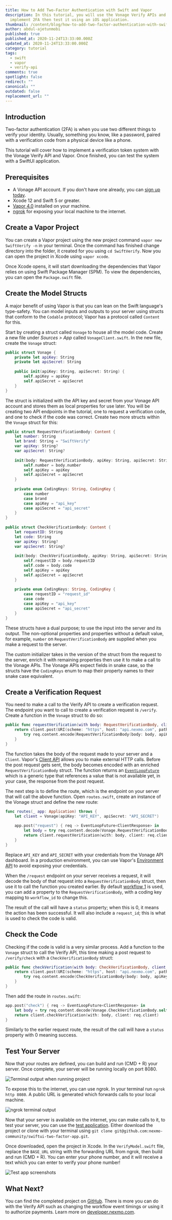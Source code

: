 ```yaml
---
title: How to Add Two-Factor Authentication with Swift and Vapor
description: In this tutorial, you will use the Vonage Verify APIs and Vapor to
  implement 2FA then test it using an iOS application.
thumbnail: /content/blog/how-to-add-two-factor-authentication-with-swift-and-vapor/blog_2fa_swift-vapor_1200x600.png
author: abdul-ajetunmobi
published: true
published_at: 2020-11-24T13:33:00.000Z
updated_at: 2020-11-24T13:33:00.000Z
category: tutorial
tags:
  - swift
  - vapor
  - verify-api
comments: true
spotlight: false
redirect: ""
canonical: ""
outdated: false
replacement_url: ""
---
```

## Introduction

Two-factor authentication (2FA) is when you use two different things to verify your identity. Usually, something you know, like a password, paired with a verification code from a physical device like a phone. 

This tutorial will cover how to implement a verification token system with the Vonage Verify API and Vapor. Once finished, you can test the system with a SwiftUI application.  

## Prerequisites

* A Vonage API account. If you don't have one already, you can [sign up today](https://dashboard.nexmo.com/sign-up?utm_source=DEV_REL&utm_medium=github&utm_campaign=2020-11-24-how-to-addtwo-factor-authentication-with-swift-and-vapor).
* Xcode 12 and Swift 5 or greater.
* [Vapor 4.0](https://vapor.codes) installed on your machine.
* [ngrok](https://ngrok.com) for exposing your local machine to the internet.

## Create a Vapor Project

You can create a Vapor project using the new project command `vapor new SwiftVerify -n` in your terminal. Once the command has finished change directory into the folder, it created for you using `cd SwiftVerify`. Now you can open the project in Xcode using `vapor xcode`.

Once Xcode opens, it will start downloading the dependencies that Vapor relies on using Swift Package Manager (SPM). To view the dependencies, you can open the `Package.swift` file.

## Create the Model Structs

A major benefit of using Vapor is that you can lean on the Swift language's type-safety. You can model inputs and outputs to your server using structs that conform to the `Codable` protocol; Vapor has a protocol called `Content` for this. 

Start by creating a struct called `Vonage` to house all the model code. Create a new file under *Sources > App* called `VonageClient.swift`. In the new file, create the `Vonage` struct:

```swift
public struct Vonage {
    private let apiKey: String
    private let apiSecret: String
    
    public init(apiKey: String, apiSecret: String) {
        self.apiKey = apiKey
        self.apiSecret = apiSecret
    }
}
```

The struct is initialized with the API key and secret from your Vonage API account and stores them as local properties for use later. You will be creating two API endpoints in the tutorial, one to request a verification code, and one to check if the code was correct. Create two more structs within the `Vonage` struct for this:

```swift
public struct RequestVerificationBody: Content {
    let number: String
    let brand: String = "SwiftVerify"
    var apiKey: String?
    var apiSecret: String?
    
    init(body: RequestVerificationBody, apiKey: String, apiSecret: String) {
        self.number = body.number
        self.apiKey = apiKey
        self.apiSecret = apiSecret
    }
    
    private enum CodingKeys: String, CodingKey {
        case number
        case brand
        case apiKey = "api_key"
        case apiSecret = "api_secret"
    }
}
    
public struct CheckVerificationBody: Content {
    let requestID: String
    let code: String
    var apiKey: String?
    var apiSecret: String?
    
    init(body: CheckVerificationBody, apiKey: String, apiSecret: String) {
        self.requestID = body.requestID
        self.code = body.code
        self.apiKey = apiKey
        self.apiSecret = apiSecret
    }
    
    private enum CodingKeys: String, CodingKey {
        case requestID = "request_id"
        case code
        case apiKey = "api_key"
        case apiSecret = "api_secret"
    }
}
```

These structs have a dual purpose; to use the input into the server and its output. The non-optional properties and properties without a default value, for example, `number` on `RequestVerificationBody` are supplied when you make a request to the server.

The custom initializer takes in the version of the struct from the request to the server, enrich it with remaining properties then use it to make a call to the Vonage APIs. The Vonage APIs expect fields in snake case, so the structs have the `CodingKeys` enum to map their property names to their snake case equivalent. 

## Create a Verification Request

You need to make a call to the Verify API to create a verification request. The endpoint you want to call to create a verification request is `/verify`. Create a function in the `Vonage` struct to do so:

```swift
public func requestVerification(with body: RequestVerificationBody, client: Client) -> EventLoopFuture<ClientResponse> {
    return client.post(URI(scheme: "https", host: "api.nexmo.com", path: "/verify/json")) { req in
        try req.content.encode(RequestVerificationBody(body: body, apiKey: apiKey, apiSecret: apiSecret), as: .json)
    }
}
```

The function takes the body of the request made to your server and a `Client`. Vapor's [Client API](https://docs.vapor.codes/4.0/client/) allows you to make external HTTP calls. Before the post request gets sent, the body becomes encoded with an enriched `RequestVerificationBody` struct. The function returns an [`EventLoopFuture`](https://docs.vapor.codes/4.0/async/) which is a generic type that references a value that is not available yet, in your case, the response from the post request.

The next step is to define the route, which is the endpoint on your server that will call the above function. Open `routes.swift`, create an instance of the Vonage struct and define the new route:

```swift
func routes(_ app: Application) throws {
    let client = Vonage(apiKey: "API_KEY", apiSecret: "API_SECRET")
    
    app.post("request") { req -> EventLoopFuture<ClientResponse> in
        let body = try req.content.decode(Vonage.RequestVerificationBody.self)
        return client.requestVerification(with: body, client: req.client)
    }
}
```

Replace `API_KEY` and `API_SECRET` with your credentials from the Vonage API dashboard. In a production environment, you can use Vapor's [Environment API](https://docs.vapor.codes/4.0/environment/#process-variables) to avoid exposing your credentials. 

When the `/request` endpoint on your server receives a request, it will decode the body of that request into a `RequestVerificationBody` struct, then use it to call the function you created earlier. By default [workflow 1](https://developer.nexmo.com/verify/guides/workflows-and-events) is used, you can add a property to the `RequestVerificationBody`, with a coding key mapping to `workflow_id` to change this. 

The result of the call will have a `status` property; when this is 0, it means the action has been successful. It will also include a `request_id`; this is what is used to check the code is valid.

## Check the Code

Checking if the code is valid is a very similar process. Add a function to the `Vonage` struct to call the Verify API, this time making a post request to `/verify/check` with a `CheckVerificationBody` struct:

```swift
public func checkVerification(with body: CheckVerificationBody, client: Client) -> EventLoopFuture<ClientResponse> {
    return client.post(URI(scheme: "https", host: "api.nexmo.com", path: "/verify/check/json")) { req in
        try req.content.encode(CheckVerificationBody(body: body, apiKey: apiKey, apiSecret: apiSecret), as: .json)
    }
}
```

Then add the route in `routes.swift`:

```swift
app.post("check") { req -> EventLoopFuture<ClientResponse> in
    let body = try req.content.decode(Vonage.CheckVerificationBody.self)
    return client.checkVerification(with: body, client: req.client)
}
```

Similarly to the earlier request route, the result of the call will have a `status` property with 0 meaning success.

## Test Your Server

Now that your routes are defined, you can build and run (CMD + R) your server. Once complete, your server will be running locally on port 8080.

![Terminal output when running project](/content/blog/how-to-add-two-factor-authentication-with-swift-and-vapor/xcodeterminal.png)

To expose this to the internet, you can use ngrok. In your terminal run `ngrok http 8080`. A public URL is generated which forwards calls to your local machine.

![ngrok terminal output](/content/blog/how-to-add-two-factor-authentication-with-swift-and-vapor/ngrokterminal.png)

Now that your server is available on the internet, you can make calls to it, to test your server, you can use the [test application](https://github.com/nexmo-community/swiftui-two-factor-app). Either download the project or clone with your terminal using `git clone git@github.com:nexmo-community/swiftui-two-factor-app.git`. 

Once downloaded, open the project in Xcode. In the `VerifyModel.swift` file, replace the `BASE_URL` string with the forwarding URL from ngrok, then build and run (CMD + R). You can enter your phone number, and it will receive a text which you can enter to verify your phone number!

![Test app screenshots](/content/blog/how-to-add-two-factor-authentication-with-swift-and-vapor/testapp.png)

## What Next?

You can find the completed project on [GitHub](https://github.com/nexmo-community/swift-vapor-verify). There is more you can do with the Verify API such as changing the workflow event timings or using it to authorize payments. Learn more on [developer.nexmo.com](https://developer.nexmo.com/verify/overview).